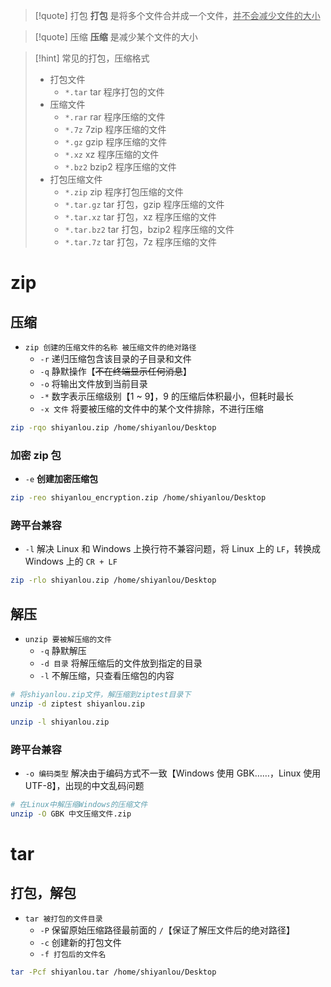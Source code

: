 >[!quote] 打包
>**打包** 是将多个文件合并成一个文件，<u>并不会减少文件的大小</u>

>[!quote] 压缩
>**压缩** 是减少某个文件的大小

>[!hint] 常见的打包，压缩格式
> - 打包文件
> 	- `*.tar` tar 程序打包的文件
> - 压缩文件
> 	- `*.rar` rar 程序压缩的文件
> 	- `*.7z` 7zip 程序压缩的文件
> 	- `*.gz` gzip 程序压缩的文件
> 	- `*.xz` xz 程序压缩的文件
> 	- `*.bz2` bzip2 程序压缩的文件
> - 打包压缩文件
> 	- `*.zip` zip 程序打包压缩的文件
> 	- `*.tar.gz` tar 打包，gzip 程序压缩的文件
> 	- `*.tar.xz` tar 打包，xz 程序压缩的文件
> 	- `*.tar.bz2` tar 打包，bzip2 程序压缩的文件
> 	- `*.tar.7z` tar 打包，7z 程序压缩的文件

# zip
## 压缩
- `zip 创建的压缩文件的名称 被压缩文件的绝对路径`
	- `-r` 递归压缩包含该目录的子目录和文件
	- `-q` 静默操作【~~不在终端显示任何消息~~】
	- `-o` 将输出文件放到当前目录
	- `-*` 数字表示压缩级别【1 ~ 9】，9 的压缩后体积最小，但耗时最长
	- `-x 文件` 将要被压缩的文件中的某个文件排除，不进行压缩

```bash
zip -rqo shiyanlou.zip /home/shiyanlou/Desktop
```

### 加密 zip 包
- `-e` **创建加密压缩包**

```bash
zip -reo shiyanlou_encryption.zip /home/shiyanlou/Desktop
```

### 跨平台兼容
- `-l` 解决 Linux 和 Windows 上换行符不兼容问题，将 Linux 上的  `LF`，转换成 Windows 上的 `CR + LF`

```bash
zip -rlo shiyanlou.zip /home/shiyanlou/Desktop
```

## 解压
- `unzip 要被解压缩的文件`
	- `-q` 静默解压
	- `-d 目录` 将解压缩后的文件放到指定的目录
	- `-l` 不解压缩，只查看压缩包的内容

```bash
# 将shiyanlou.zip文件，解压缩到ziptest目录下
unzip -d ziptest shiyanlou.zip

unzip -l shiyanlou.zip
```

### 跨平台兼容
- `-o 编码类型` 解决由于编码方式不一致【Windows 使用 GBK……，Linux 使用 UTF-8】，出现的中文乱码问题

```bash
# 在Linux中解压缩Windows的压缩文件
unzip -O GBK 中文压缩文件.zip
```

# tar
## 打包，解包
- `tar 被打包的文件目录`
	- `-P` 保留原始压缩路径最前面的 `/`【保证了解压文件后的绝对路径】
	- `-c` 创建新的打包文件
	- `-f 打包后的文件名` 

```bash
tar -Pcf shiyanlou.tar /home/shiyanlou/Desktop
```

  
















